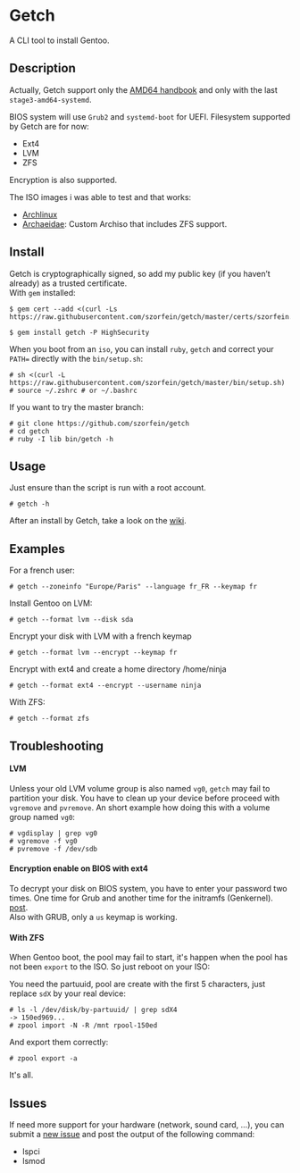 # Getch
A CLI tool to install Gentoo.

## Description
Actually, Getch support only the [AMD64 handbook](https://wiki.gentoo.org/wiki/Handbook:AMD64) and only with the last `stage3-amd64-systemd`.  

BIOS system will use `Grub2` and `systemd-boot` for UEFI. Filesystem supported by Getch are for now:
+ Ext4
+ LVM
+ ZFS

Encryption is also supported.

The ISO images i was able to test and that works:
+ [Archlinux](https://www.archlinux.org/download/)
+ [Archaeidae](https://github.com/szorfein/archaeidae): Custom Archiso that includes ZFS support.

## Install
Getch is cryptographically signed, so add my public key (if you haven’t already) as a trusted certificate.  
With `gem` installed:

    $ gem cert --add <(curl -Ls https://raw.githubusercontent.com/szorfein/getch/master/certs/szorfein.pem)

    $ gem install getch -P HighSecurity

When you boot from an `iso`, you can install `ruby`, `getch` and correct your `PATH=` directly with the `bin/setup.sh`:

    # sh <(curl -L https://raw.githubusercontent.com/szorfein/getch/master/bin/setup.sh)
    # source ~/.zshrc # or ~/.bashrc

If you want to try the master branch:

    # git clone https://github.com/szorfein/getch
    # cd getch
    # ruby -I lib bin/getch -h

## Usage
Just ensure than the script is run with a root account.

    # getch -h

After an install by Getch, take a look on the [wiki](https://github.com/szorfein/getch/wiki).

## Examples
For a french user:

    # getch --zoneinfo "Europe/Paris" --language fr_FR --keymap fr

Install Gentoo on LVM:

    # getch --format lvm --disk sda

Encrypt your disk with LVM with a french keymap

    # getch --format lvm --encrypt --keymap fr

Encrypt with ext4 and create a home directory /home/ninja

    # getch --format ext4 --encrypt --username ninja

With ZFS:

    # getch --format zfs

## Troubleshooting

#### LVM
Unless your old LVM volume group is also named `vg0`, `getch` may fail to partition your disk. You have to clean up your device before proceed with `vgremove` and `pvremove`. An short example how doing this with a volume group named `vg0`:

    # vgdisplay | grep vg0
    # vgremove -f vg0
    # pvremove -f /dev/sdb

#### Encryption enable on BIOS with ext4
To decrypt your disk on BIOS system, you have to enter your password two times. One time for Grub and another time for the initramfs (Genkernel). [post](https://wiki.archlinux.org/index.php/GRUB#Encrypted_/boot).  
Also with GRUB, only a `us` keymap is working.

#### With ZFS
When Gentoo boot, the pool may fail to start, it's happen when the pool has not been `export` to the ISO. So just reboot on your ISO:

You need the partuuid, pool are create with the first 5 characters, just replace `sdX` by your real device:

    # ls -l /dev/disk/by-partuuid/ | grep sdX4
    -> 150ed969...
    # zpool import -N -R /mnt rpool-150ed

And export them correctly:

    # zpool export -a

It's all.

## Issues
If need more support for your hardware (network, sound card, ...), you can submit a [new issue](https://github.com/szorfein/getch/issues/new) and post the output of the following command:
+ lspci
+ lsmod
